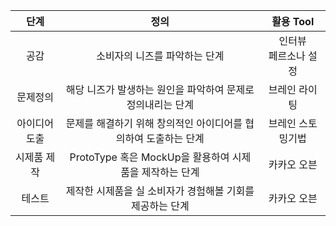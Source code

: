 |     단계      |                             정의                             |         활용 Tool         |
| :-----------: | :----------------------------------------------------------: | :-----------------------: |
|     공감      |                소비자의 니즈를 파악하는 단계                 | 인터뷰<br />페르소나 설정 |
|   문제정의    | 해당 니즈가 발생하는 원인을 파악하여 문제로 정의내리는 단계  |       브레인 라이팅       |
| 아이디어 도출 | 문제를 해결하기 위해 창의적인 아이디어를 협의하여 도출하는 단계 |     브레인 스토밍기법     |
|  시제품 제작  |   ProtoType 혹은 MockUp을 활용하여 시제품을 제작하는 단계    |        카카오 오븐        |
|    테스트     |  제작한 시제품을 실 소비자가 경험해볼 기회를 제공하는 단계   |        카카오 오븐        |

